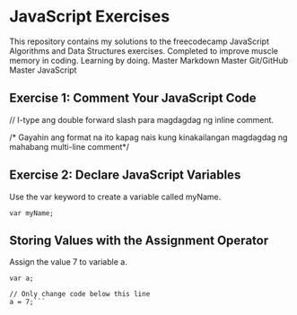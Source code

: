 # JavaScript Exercises

This repository contains my solutions to the freecodecamp JavaScript Algorithms and Data Structures exercises. 
Completed to improve muscle memory in coding. Learning by doing. 
Master Markdown
Master Git/GitHub
Master JavaScript

## Exercise 1: Comment Your JavaScript Code

// I-type ang double forward slash para magdagdag ng inline comment.

/* Gayahin ang format na ito 
kapag nais kung kinakailangan magdagdag ng
mahabang multi-line comment*/

## Exercise 2: Declare JavaScript Variables
Use the var keyword to create a variable called myName.

```var myName;```

## Storing Values with the Assignment Operator
Assign the value 7 to variable a.

```// Setup
var a;

// Only change code below this line
a = 7;```



